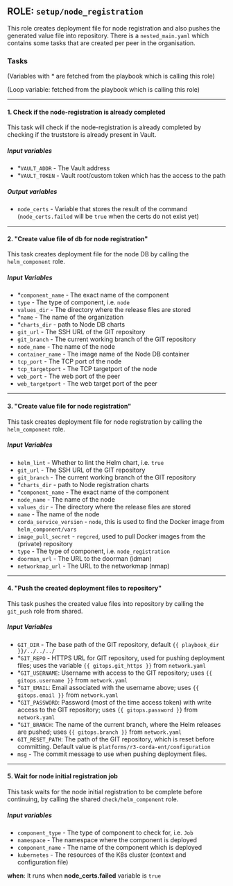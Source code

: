 ## ROLE: `setup/node_registration`
This role creates deployment file for node registration and also pushes the generated value file into repository. There is a `nested_main.yaml` which contains some tasks that are created per peer in the organisation.

### Tasks
(Variables with * are fetched from the playbook which is calling this role)

(Loop variable: fetched from the playbook which is calling this role)

---

#### 1. Check if the node-registration is already completed
This task will check if the node-registration is already completed by checking if the truststore is already present in Vault.
##### Input variables
- *`VAULT_ADDR` - The Vault address
- *`VAULT_TOKEN` - Vault root/custom token which has the access to the path
##### Output variables 
- `node_certs` - Variable that stores the result of the command (`node_certs.failed` will be `true` when the certs do not exist yet)

---

#### 2. "Create value file of db for node registration"
This task creates deployment file for the node DB by calling the `helm_component` role.
##### Input Variables
- *`component_name` - The exact name of the component
- `type` - The type of component, i.e. `node`
- `values_dir` - The directory where the release files are stored
- *`name` - The name of the organization
- *`charts_dir` - path to Node DB charts
- `git_url` - The SSH URL of the GIT repository
- `git_branch` - The current working branch of the GIT repository
- `node_name` - The name of the node
- `container_name` - The image name of the Node DB container
- `tcp_port` - The TCP port of the node
- `tcp_targetport` - The TCP targetport of the node
- `web_port` - The web port of the peer
- `web_targetport` - The web target port of the peer

---

#### 3. "Create value file for node registration"
This task creates deployment file for node registration by calling the `helm_component` role.
##### Input Variables
- `helm_lint` - Whether to lint the Helm chart, i.e. `true`
- `git_url` - The SSH URL of the GIT repository
- `git_branch` - The current working branch of the GIT repository
- *`charts_dir` - path to Node registration charts
- *`component_name` - The exact name of the component
- `node_name` - The name of the node
- `values_dir` - The directory where the release files are stored
- `name` - The name of the node
- `corda_service_version` - `node`, this is used to find the Docker image from `helm_component/vars`
- `image_pull_secret` - `regcred`, used to pull Docker images from the (private) repository
- `type` - The type of component, i.e. `node_registration`
- `doorman_url` - The URL to the doorman (idman)
- `networkmap_url` - The URL to the networkmap (nmap)

---

#### 4. "Push the created deployment files to repository"
This task pushes the created value files into repository by calling the `git_push` role from shared.
##### Input Variables
- `GIT_DIR` - The base path of the GIT repository, default `{{ playbook_dir }}/../../../`
- *`GIT_REPO` - HTTPS URL for GIT repository, used for pushing deployment files; uses the variable `{{ gitops.git_https }}` from `network.yaml`
- *`GIT_USERNAME`: Username with access to the GIT repository; uses `{{ gitops.username }}` from `network.yaml`
- *`GIT_EMAIL`: Email associated with the username above; uses `{{ gitops.email }}` from `network.yaml`
- *`GIT_PASSWORD`: Password (most of the time access token) with write access to the GIT repository; uses `{{ gitops.password }}` from `network.yaml`
- *`GIT_BRANCH`: The name of the current branch, where the Helm releases are pushed; uses `{{ gitops.branch }}` from `network.yaml`
- `GIT_RESET_PATH`: The path of the GIT repository, which is reset before committing. Default value is `platforms/r3-corda-ent/configuration`
- `msg` - The commit message to use when pushing deployment files.

---

#### 5. Wait for node initial registration job 
This task waits for the node initial registration to be complete before continuing, by calling the shared `check/helm_component` role.
##### Input variables
- `component_type` - The type of component to check for, i.e. `Job`
- `namespace` - The namespace where the component is deployed
- `component_name` - The name of the component which is deployed
- `kubernetes` - The resources of the K8s cluster (context and configuration file)

**when**: It runs when **node_certs.failed** variable is `true`